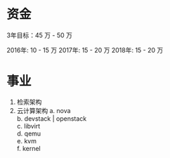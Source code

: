 # 资金

3年目标：45 万 - 50 万

2016年: 10 - 15 万
2017年: 15 - 20 万
2018年: 15 - 20 万


# 事业

1. 检索架构
2. 云计算架构 
	a. nova		
	b. devstack | openstack		
	c. libvirt		
	d. qemu		
	e. kvm		
	f. kernel		


